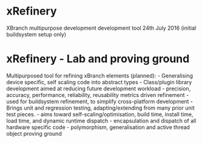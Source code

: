 # xRefinery
XBranch multipurpose development development tool 
24th July 2016 (initial buildsystem setup only)

<h1>xRefinery - Lab and proving ground</h1>
Multipurposed tool for refining xBranch elements (planned):
- Generalising device specific, self scaling code into abstract types
- Class/plugin library development aimed at reducing future development workload
- precision, accuracy, performance, reliability, reusability metrics driven refinement
- used for buildsystem refinement, to simplify cross-platform development
- Brings unit and regression testing, adapting/extending from many prior unit test pieces.
- aims toward self-scaling/optimisation, build time, install time, load time, and dynamic runtime dispatch
- encapsulation and dispatch of all hardware specific code
- polymorphism, generalisation and active thread object proving ground

